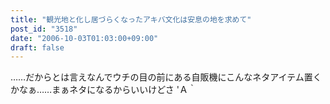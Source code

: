 ```yaml
---
title: "観光地と化し居づらくなったアキバ文化は安息の地を求めて"
post_id: "3518"
date: "2006-10-03T01:03:00+09:00"
draft: false
---
```



……だからとは言えなんでウチの目の前にある自販機にこんなネタアイテム置くかなぁ……まぁネタになるからいいけどさ 'Ａ｀
